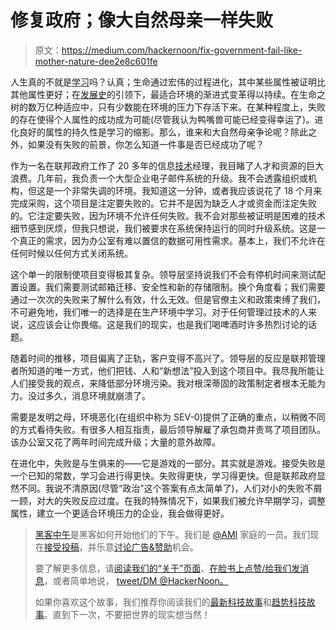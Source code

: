 # 修复政府；像大自然母亲一样失败

> 原文：<https://medium.com/hackernoon/fix-government-fail-like-mother-nature-dee2e8c601fe>

人生真的不就是[学习](https://hackernoon.com/tagged/learning)吗？认真；生命通过宏伟的过程进化，其中某些属性被证明比其他属性更好；在[发展史](https://en.wikipedia.org/wiki/Phylogenetic_tree)的引领下，最适合环境的渐进式变革得以持续。在生命之树的数万亿种适应中，只有少数能在环境的压力下存活下来。在某种程度上，失败的存在使得个人属性的成功成为可能(尽管我认为鸭嘴兽可能已经变得幸运了)。进化良好的属性的持久性是学习的缩影。那么，谁来和大自然母亲争论呢？除此之外，如果没有失败的前景，你怎么知道一件事是否已经成功了呢？

作为一名在联邦政府工作了 20 多年的信息[技术](https://hackernoon.com/tagged/technology)经理，我目睹了人才和资源的巨大浪费。几年前，我负责一个大型企业电子邮件系统的升级。我不会透露组织或机构，但这是一个非常失调的环境。我知道这一分钟，或者我应该说花了 18 个月来完成采购，这个项目是注定要失败的。它并不是因为缺乏人才或资金而注定失败的。它注定要失败，因为环境不允许任何失败。我不会对那些被证明是困难的技术细节感到厌烦，但我只想说，我们被要求在系统保持运行的同时升级系统。这是一个真正的需求，因为办公室有难以置信的数据可用性需求。基本上，我们不允许在任何时候以任何方式关闭系统。

这个单一的限制使项目变得极其复杂。领导层坚持说我们不会有停机时间来测试配置设置。我们需要测试邮箱迁移、安全性和新的存储限制。换个角度看；我们需要通过一次次的失败来了解什么有效，什么无效。但是官僚主义和政策束缚了我们，不可避免地，我们唯一的选择是在生产环境中学习。对于任何管理过技术的人来说，这应该会让你畏缩。这是我们的现实，也是我们喝啤酒时许多热烈讨论的话题。

随着时间的推移，项目偏离了正轨，客户变得不高兴了。领导层的反应是联邦管理者所知道的唯一方式，他们把钱、人和“新想法”投入到这个项目中。我尽我所能让人们接受我的观点，来降低部分环境污染。我对根深蒂固的政策制定者根本无能为力。没过多久，消息环境就崩溃了。

需要是发明之母，环境恶化(在组织中称为 SEV-0)提供了正确的重点，以稍微不同的方式看待失败。有很多人相互指责，最后领导解雇了承包商并责骂了项目团队。该办公室又花了两年时间完成升级；大量的意外故障。

在进化中，失败是与生俱来的——它是游戏的一部分。其实就是游戏。接受失败是一个已知的常数，学习会进行得更快。失败得更快，学习得更快。但是联邦政府显然不同。我说不清原因(尽管“政治”这个答案有点太简单了)，人们对小的失败不屑一顾，对大的失败反应过度。在我的特殊情况下，如果我们被允许早期学习，调整属性，建立一个更适合环境压力的企业，我会做得更好。

> [黑客中午](http://bit.ly/Hackernoon)是黑客如何开始他们的下午。我们是 [@AMI](http://bit.ly/atAMIatAMI) 家庭的一员。我们现在[接受投稿](http://bit.ly/hackernoonsubmission)，并乐意[讨论广告&赞助](mailto:partners@amipublications.com)机会。
> 
> 要了解更多信息，请[阅读我们的“关于”页面](https://goo.gl/4ofytp)、[在脸书上点赞/给我们发消息](http://bit.ly/HackernoonFB)，或者简单地说， [tweet/DM @HackerNoon。](https://goo.gl/k7XYbx)
> 
> 如果你喜欢这个故事，我们推荐你阅读我们的[最新科技故事](http://bit.ly/hackernoonlatestt)和[趋势科技故事](https://hackernoon.com/trending)。直到下一次，不要把世界的现实想当然！